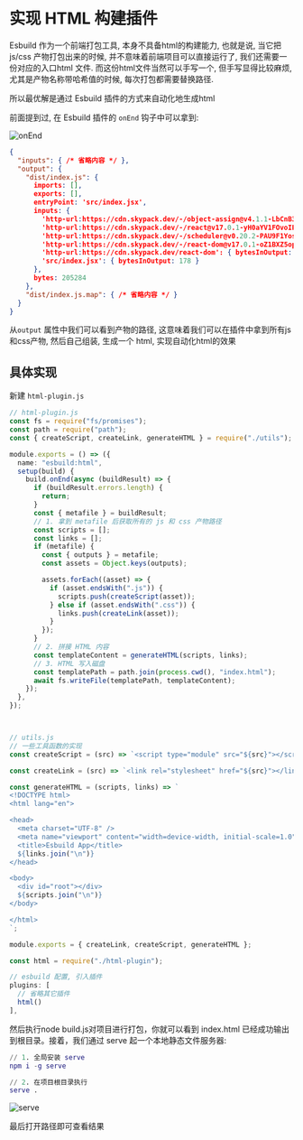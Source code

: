 # 实现 HTML 构建插件

Esbuild 作为一个前端打包工具, 本身不具备html的构建能力, 也就是说, 当它把 js/css 产物打包出来的时候, 并不意味着前端项目可以直接运行了, 我们还需要一份对应的入口html 文件.
而这份html文件当然可以手写一个, 但手写显得比较麻烦, 尤其是产物名称带哈希值的时候, 每次打包都需要替换路径.

所以最优解是通过 Esbuild 插件的方式来自动化地生成html

前面提到过, 在 Esbuild 插件的 `onEnd` 钩子中可以拿到:

![onEnd](https://phsdevoss.eheren.com/pcloud/phs3.0/test/Snipaste_2023-04-18_10-12-05.jpg)

```json
{
  "inputs": { /* 省略内容 */ },
  "output": {
    "dist/index.js": {
      imports: [],
      exports: [],
      entryPoint: 'src/index.jsx',
      inputs: {
        'http-url:https://cdn.skypack.dev/-/object-assign@v4.1.1-LbCnB3r2y2yFmhmiCfPn/dist=es2019,mode=imports/optimized/object-assign.js': { bytesInOutput: 1792 },
        'http-url:https://cdn.skypack.dev/-/react@v17.0.1-yH0aYV1FOvoIPeKBbHxg/dist=es2019,mode=imports/optimized/react.js': { bytesInOutput: 10396 },
        'http-url:https://cdn.skypack.dev/-/scheduler@v0.20.2-PAU9F1YosUNPKr7V4s0j/dist=es2019,mode=imports/optimized/scheduler.js': { bytesInOutput: 9084 },
        'http-url:https://cdn.skypack.dev/-/react-dom@v17.0.1-oZ1BXZ5opQ1DbTh7nu9r/dist=es2019,mode=imports/optimized/react-dom.js': { bytesInOutput: 183229 },
        'http-url:https://cdn.skypack.dev/react-dom': { bytesInOutput: 0 },
        'src/index.jsx': { bytesInOutput: 178 }
      },
      bytes: 205284
    },
    "dist/index.js.map": { /* 省略内容 */ }
  }
}
```

从`output` 属性中我们可以看到产物的路径, 这意味着我们可以在插件中拿到所有js和css产物, 然后自己组装, 生成一个 html, 实现自动化html的效果

## 具体实现

新建 `html-plugin.js`

```ts
// html-plugin.js
const fs = require("fs/promises");
const path = require("path");
const { createScript, createLink, generateHTML } = require("./utils");

module.exports = () => ({
  name: "esbuild:html",
  setup(build) {
    build.onEnd(async (buildResult) => {
      if (buildResult.errors.length) {
        return;
      }
      const { metafile } = buildResult;
      // 1. 拿到 metafile 后获取所有的 js 和 css 产物路径
      const scripts = [];
      const links = [];
      if (metafile) {
        const { outputs } = metafile;
        const assets = Object.keys(outputs);

        assets.forEach((asset) => {
          if (asset.endsWith(".js")) {
            scripts.push(createScript(asset));
          } else if (asset.endsWith(".css")) {
            links.push(createLink(asset));
          }
        });
      }
      // 2. 拼接 HTML 内容
      const templateContent = generateHTML(scripts, links);
      // 3. HTML 写入磁盘
      const templatePath = path.join(process.cwd(), "index.html");
      await fs.writeFile(templatePath, templateContent);
    });
  },
});



// utils.js
// 一些工具函数的实现
const createScript = (src) => `<script type="module" src="${src}"></script>`;

const createLink = (src) => `<link rel="stylesheet" href="${src}"></link>`;

const generateHTML = (scripts, links) => `
<!DOCTYPE html>
<html lang="en">

<head>
  <meta charset="UTF-8" />
  <meta name="viewport" content="width=device-width, initial-scale=1.0" />
  <title>Esbuild App</title>
  ${links.join("\n")}
</head>

<body>
  <div id="root"></div>
  ${scripts.join("\n")}
</body>

</html>
`;

module.exports = { createLink, createScript, generateHTML };
```

```ts
const html = require("./html-plugin");

// esbuild 配置, 引入插件
plugins: [
  // 省略其它插件
  html()
],
```

然后执行node build.js对项目进行打包，你就可以看到 index.html 已经成功输出到根目录。接着，我们通过 serve 起一个本地静态文件服务器:

```m
// 1. 全局安装 serve
npm i -g serve

// 2. 在项目根目录执行
serve .
```

![serve](https://phsdevoss.eheren.com/pcloud/phs3.0/test/Snipaste_2023-04-19_09-21-35.jpg)

最后打开路径即可查看结果
